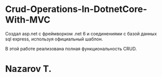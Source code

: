 # Crud-Operations-In-DotnetCore-With-MVC
Cоздал asp.net с фреймворком .net 6 и соединениями с базой данных sql express, используя официальный шаблон.

В этой работе реализована полная функциональность CRUD.

# Nazarov T.